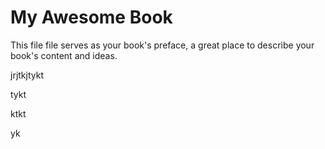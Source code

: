 # My Awesome Book

This file file serves as your book's preface, a great place to describe your book's content and ideas.

jrjtkjtykt

tykt

ktkt

yk

